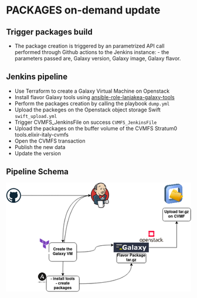 # PACKAGES on-demand update 

## Trigger packages build

- The package creation is triggered by an parametrized API call performed through Github actions to the Jenkins instance:
		- the parameters passed are, Galaxy version, Galaxy image, Galaxy flavor.

## Jenkins pipeline 

- Use Terraform to create a Galaxy Virtual Machine on Openstack 
- Install flavor Galaxy tools using [ansible-role-laniakea-galaxy-tools](https://github.com/Laniakea-elixir-it/ansible-role-laniakea-galaxy-tools)  
- Perform the packages creation by calling the playbook `dump.yml`
- Upload the packeges on the Openstack object storage Swift  `swift_upload.yml`
- Trigger CVMFS_JenkinsFile on success `CVMFS_JenkinsFile`
- Upload the packages on the buffer volume of the CVMFS Stratum0 tools.elixir-italy-cvmfs
- Open the CVMFS transaction
- Publish the new data
- Update the version


##  Pipeline Schema 
![plot](package_update.png)
